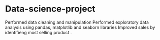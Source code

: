# Data-science-project
Performed data cleaning and manipulation
Performed exploratory data analysis using pandas, matplotlib and seaborn libraries
Improved sales by identifieng most selling product .
